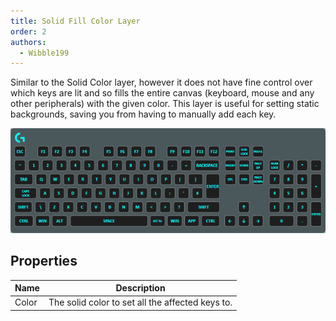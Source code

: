 ```yaml
---
title: Solid Fill Color Layer
order: 2
authors:
  - Wibble199
---
```


Similar to the Solid Color layer, however it does not have fine control over which keys are lit and so fills the entire canvas (keyboard, mouse and any other peripherals) with the given color. This layer is useful for setting static backgrounds, saving you from having to manually add each key.

![A Solid Fill Layer setting the entire keyboard to cyan](../../assets/img/layer-solid-fill-color.png)

## Properties

Name|Description
-|-
Color|The solid color to set all the affected keys to.